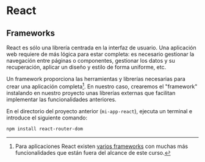 # React
## Frameworks

React es sólo una librería centrada en la interfaz de usuario. Una aplicación web requiere de más lógica para estar completa: es necesario gestionar la navegación entre páginas o componentes, gestionar los datos y su recuperación, aplicar un diseño y estilo de forma uniforme, etc.

Un framework proporciona las herramientas y librerías necesarias para crear una aplicación completa[^1]. En nuestro caso, crearemos el "framework" instalando en nuestro proyecto unas librerías externas que facilitan implementar las funcionalidades anteriores.

En el directorio del proyecto anterior (`mi-app-react`), ejecuta un terminal e introduce el siguiente comando:

```bash
npm install react-router-dom
```

[^1]: Para aplicaciones React existen [varios frameworks](https://react.dev/learn/start-a-new-react-project) con muchas más funcionalidades que están fuera del alcance de este curso.




